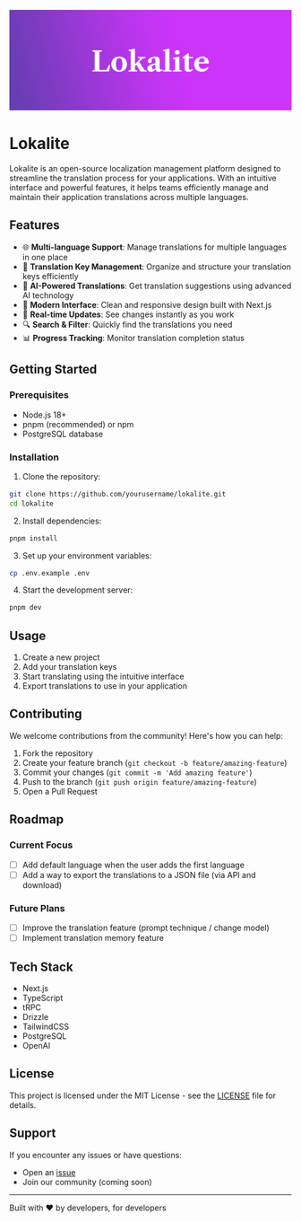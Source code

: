 ![Lokalite](./public/lokalite.png)

# Lokalite

Lokalite is an open-source localization management platform designed to streamline the translation process for your applications. With an intuitive interface and powerful features, it helps teams efficiently manage and maintain their application translations across multiple languages.

## Features

- 🌐 **Multi-language Support**: Manage translations for multiple languages in one place
- 🔑 **Translation Key Management**: Organize and structure your translation keys efficiently
- 🤖 **AI-Powered Translations**: Get translation suggestions using advanced AI technology
- 📱 **Modern Interface**: Clean and responsive design built with Next.js
- 🔄 **Real-time Updates**: See changes instantly as you work
- 🔍 **Search & Filter**: Quickly find the translations you need
- 📊 **Progress Tracking**: Monitor translation completion status

## Getting Started

### Prerequisites

- Node.js 18+
- pnpm (recommended) or npm
- PostgreSQL database

### Installation

1. Clone the repository:

```bash
git clone https://github.com/yourusername/lokalite.git
cd lokalite
```

2. Install dependencies:

```bash
pnpm install
```

3. Set up your environment variables:

```bash
cp .env.example .env
```

4. Start the development server:

```bash
pnpm dev
```

## Usage

1. Create a new project
2. Add your translation keys
3. Start translating using the intuitive interface
4. Export translations to use in your application

## Contributing

We welcome contributions from the community! Here's how you can help:

1. Fork the repository
2. Create your feature branch (`git checkout -b feature/amazing-feature`)
3. Commit your changes (`git commit -m 'Add amazing feature'`)
4. Push to the branch (`git push origin feature/amazing-feature`)
5. Open a Pull Request

## Roadmap

### Current Focus

- [ ] Add default language when the user adds the first language
- [ ] Add a way to export the translations to a JSON file (via API and download)

### Future Plans

- [ ] Improve the translation feature (prompt technique / change model)
- [ ] Implement translation memory feature

## Tech Stack

- Next.js
- TypeScript
- tRPC
- Drizzle
- TailwindCSS
- PostgreSQL
- OpenAI

## License

This project is licensed under the MIT License - see the [LICENSE](LICENSE) file for details.

## Support

If you encounter any issues or have questions:

- Open an [issue](https://github.com/yourusername/lokalite/issues)
- Join our community (coming soon)

---

Built with ❤️ by developers, for developers
